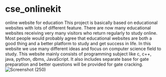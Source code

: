 # cse_onlinekit
online website for education
This project is basically based on educational websites with lots of different feature.
There are now many educational websites receiving very many visitors who return regularly to 
study online. Most people would probably agree that educational websites are both a good thing and a better platform to study and get success in life.
In this website we use many different ideas and focus on computer science field to study.
This website mainly consists of programming subject like c, c++, java, python, dbms, JavaScript.
It also includes separate base for gate preparation and better questions will be provided for gate cracking.
![Screenshot (250)](https://user-images.githubusercontent.com/59762599/119366476-a310bc80-bcce-11eb-81cb-52e8840e535b.png)
